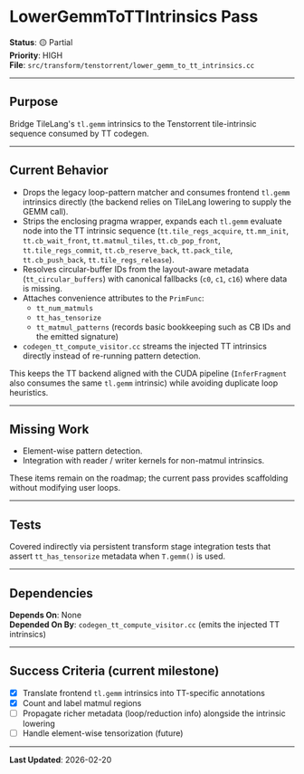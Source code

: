 # LowerGemmToTTIntrinsics Pass

**Status**: 🟡 Partial  
**Priority**: HIGH  
**File**: `src/transform/tenstorrent/lower_gemm_to_tt_intrinsics.cc`

---

## Purpose

Bridge TileLang's `tl.gemm` intrinsics to the Tenstorrent tile-intrinsic sequence consumed by TT codegen.

---

## Current Behavior

- Drops the legacy loop-pattern matcher and consumes frontend `tl.gemm` intrinsics directly (the backend relies on TileLang lowering to supply the GEMM call).
- Strips the enclosing pragma wrapper, expands each `tl.gemm` evaluate node into the TT intrinsic sequence (`tt.tile_regs_acquire`, `tt.mm_init`, `tt.cb_wait_front`, `tt.matmul_tiles`, `tt.cb_pop_front`, `tt.tile_regs_commit`, `tt.cb_reserve_back`, `tt.pack_tile`, `tt.cb_push_back`, `tt.tile_regs_release`).
- Resolves circular-buffer IDs from the layout-aware metadata (`tt_circular_buffers`) with canonical fallbacks (`c0`, `c1`, `c16`) where data is missing.
- Attaches convenience attributes to the `PrimFunc`:
  - `tt_num_matmuls`
  - `tt_has_tensorize`
  - `tt_matmul_patterns` (records basic bookkeeping such as CB IDs and the emitted signature)
- `codegen_tt_compute_visitor.cc` streams the injected TT intrinsics directly instead of re-running pattern detection.

This keeps the TT backend aligned with the CUDA pipeline (`InferFragment` also consumes the same `tl.gemm` intrinsic) while avoiding duplicate loop heuristics.

---

## Missing Work

- Element-wise pattern detection.
- Integration with reader / writer kernels for non-matmul intrinsics.

These items remain on the roadmap; the current pass provides scaffolding without modifying user loops.

---

## Tests

Covered indirectly via persistent transform stage integration tests that assert `tt_has_tensorize` metadata when `T.gemm()` is used.

---

## Dependencies

**Depends On**: None  
**Depended On By**: `codegen_tt_compute_visitor.cc` (emits the injected TT intrinsics)

---

## Success Criteria (current milestone)

- [x] Translate frontend `tl.gemm` intrinsics into TT-specific annotations
- [x] Count and label matmul regions
- [ ] Propagate richer metadata (loop/reduction info) alongside the intrinsic lowering
- [ ] Handle element-wise tensorization (future)

---

**Last Updated**: 2026-02-20

